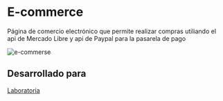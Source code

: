 # E-commerce
Página de comercio electrónico que permite realizar compras utiliando el api de Mercado Libre y api de Paypal para la pasarela de pago

![e-commerse](https://user-images.githubusercontent.com/29168733/38452080-4cb90c18-3a02-11e8-9c7e-141aae51b9f7.png)

## Desarrollado para 
[Laboratoria](http://laboratoria.la)

